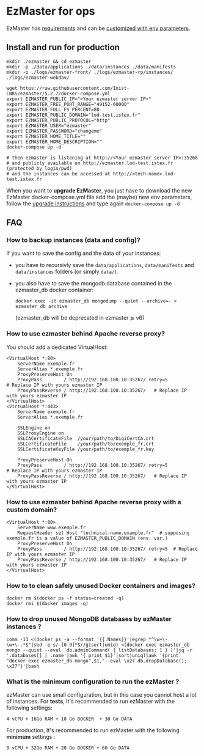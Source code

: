 # EzMaster for ops

EzMaster has [requirements](DEVELOPER.md#requirements) and can be [customized with env parameters](DEVELOPER.md#environment-variables).

## Install and run for production

```shell
mkdir ./ezmaster && cd ezmaster
mkdir -p ./data/applications ./data/instances ./data/manifests
mkdir -p ./logs/ezmaster-front/ ./logs/ezmaster-rp/instances/ ./logs/ezmaster-webdav/

wget https://raw.githubusercontent.com/Inist-CNRS/ezmaster/5.2.7/docker-compose.yml
export EZMASTER_PUBLIC_IP="<Your ezmaster server IP>"
export EZMASTER_FREE_PORT_RANGE="49152-60000"
export EZMASTER_FULL_FS_PERCENT=80
export EZMASTER_PUBLIC_DOMAIN="lod-test.istex.fr"
export EZMASTER_PUBLIC_PROTOCOL="http"
export EZMASTER_USER="ezmaster"
export EZMASTER_PASSWORD="changeme"
export EZMASTER_HOME_TITLE=""
export EZMASTER_HOME_DESCRIPTION=""
docker-compose up -d

# then ezmaster is listening at http://<Your ezmaster server IP>:35268
# and publicly available on http://ezmaster.lod-test.istex.fr (protected by login/pwd)
# and the instances can be accessed at http://<tech-name>.lod-test.istex.fr
```

When you want to **upgrade EzMaster**, you just have to download the new EzMaster docker-compose.yml file add the (maybe) new env parameters, follow the [upgrade instructions](UPGRADE.md) and type again `docker-compose up -d`

## FAQ

### How to backup instances (data and config)?

If you want to save the config and the data of your instances:

- you have to recursivly save the `data/applications`, `data/manifests` and `data/instances` folders (or simply `data/`).
- you also have to save the mongodb database contained in the ezmaster_db docker container:

  ```
  docker exec -it ezmaster_db mongodump --quiet --archive=- > ezmaster_db_archive
  ```

  (ezmaster_db will be deprecated in ezmaster ⩾ v6)

### How to use ezmaster behind Apache reverse proxy?

You should add a dedicated VirtualHost:

```
<VirtualHost *:80>
    ServerName exemple.fr
    ServerAlias *.exemple.fr
    ProxyPreserveHost On
    ProxyPass        / http://192.168.100.10:35267/ retry=5   # Replace IP with yours ezmaster IP
    ProxyPassReverse / http://192.168.100.10:35267/   # Replace IP with yours ezmaster IP
</VirtualHost>
<VirtualHost *:443>
    ServerName exemple.fr
    ServerAlias *.exemple.fr

    SSLEngine on
    SSLProxyEngine on
    SSLCACertificateFile  /your/path/to/DigiCertCA.crt
    SSLCertificateFile    /your/path/to/exemple_fr.crt
    SSLCertificateKeyFile /your/path/to/exemple_fr.key

    ProxyPreserveHost On
    ProxyPass        / http://192.168.100.10:35267/ retry=5   # Replace IP with yours ezmaster IP
    ProxyPassReverse / http://192.168.100.10:35267/   # Replace IP with yours ezmaster IP
</VirtualHost>
```

### How to use ezmaster behind Apache reverse proxy with a custom domain?

```
<VirtualHost *:80>
    ServerName www.exemple.fr
    RequestHeader set Host "technical-name.example.fr"  # supposing exemple.fr is a value of EZMASTER_PUBLIC_DOMAIN (env. var.)
    ProxyPreserveHost On
    ProxyPass        / http://192.168.100.10:35267/ retry=5  # Replace IP with yours ezmaster IP
    ProxyPassReverse / http://192.168.100.10:35267/   # Replace IP with yours ezmaster IP
</VirtualHost>
```

### How to to clean safely unused Docker containers and images?

```
docker rm $(docker ps -f status=created -q)​
docker rmi $(docker images -q)
```

### How to drop unused MongoDB databases by ezMaster instances ?

```
comm -13 <(docker ps -a --format '{{.Names}}'|egrep "^\w+\-\w+\-.*$"|sed -e s/-[0-9]*$//g|sort|uniq) <(docker exec ezmaster_db mongo --quiet --eval 'db.adminCommand( { listDatabases: 1 } )'|jq -r '.databases[] | .name'|awk '{ print $1}'|sort|uniq)|awk '{print "docker exec ezmaster_db mongo",$1,"--eval \x27 db.dropDatabase(); \x27"}'|bash
```

### What is the minimum configuration to run the ezMaster ?

ezMaster can use small configuration, but in this case you cannot host a lot of instances.
For **tests**, It's recommended to run ezMaster with the following settings:

```
4 vCPU + 16Go RAM + 10 Go DOCKER  + 30 Go DATA
```

For production, It's recommended to run ezMaster with the following **minimum** settings :

```
8 vCPU + 32Go RAM + 20 Go DOCKER + 60 Go DATA
```
